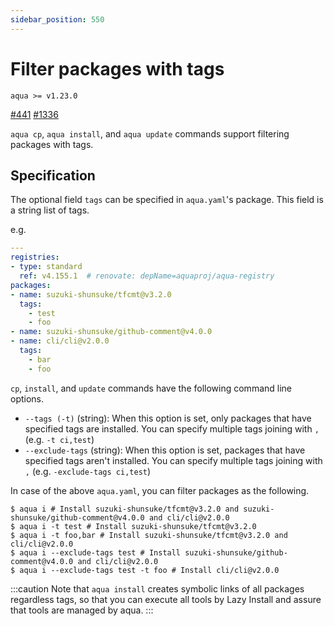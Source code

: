 ```yaml
---
sidebar_position: 550
---
```


# Filter packages with tags

`aqua >= v1.23.0`

[#441](https://github.com/aquaproj/aqua/issues/441) [#1336](https://github.com/aquaproj/aqua/pull/1336)

`aqua cp`, `aqua install`, and `aqua update` commands support filtering packages with tags.

## Specification

The optional field `tags` can be specified in `aqua.yaml`'s package.
This field is a string list of tags.

e.g.

```yaml
---
registries:
- type: standard
  ref: v4.155.1  # renovate: depName=aquaproj/aqua-registry
packages:
- name: suzuki-shunsuke/tfcmt@v3.2.0
  tags:
    - test
    - foo
- name: suzuki-shunsuke/github-comment@v4.0.0
- name: cli/cli@v2.0.0
  tags:
    - bar
    - foo
```

`cp`, `install`, and `update` commands have the following command line options.

- `--tags (-t)` (string): When this option is set, only packages that have specified tags are installed. You can specify multiple tags joining with `,` (e.g. `-t ci,test`)
- `--exclude-tags` (string): When this option is set, packages that have specified tags aren't installed. You can specify multiple tags joining with `,` (e.g. `-exclude-tags ci,test`)

In case of the above `aqua.yaml`, you can filter packages as the following.

```console
$ aqua i # Install suzuki-shunsuke/tfcmt@v3.2.0 and suzuki-shunsuke/github-comment@v4.0.0 and cli/cli@v2.0.0
$ aqua i -t test # Install suzuki-shunsuke/tfcmt@v3.2.0
$ aqua i -t foo,bar # Install suzuki-shunsuke/tfcmt@v3.2.0 and cli/cli@v2.0.0
$ aqua i --exclude-tags test # Install suzuki-shunsuke/github-comment@v4.0.0 and cli/cli@v2.0.0
$ aqua i --exclude-tags test -t foo # Install cli/cli@v2.0.0
```

:::caution
Note that `aqua install` creates symbolic links of all packages regardless tags, so that you can execute all tools by Lazy Install and assure that tools are managed by aqua.
:::
